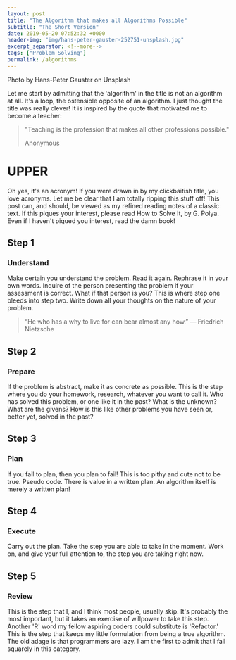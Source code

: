 ```yaml
---
layout: post
title: "The Algorithm that makes all Algorithms Possible"
subtitle: "The Short Version"
date: 2019-05-20 07:52:32 +0000
header-img: "img/hans-peter-gauster-252751-unsplash.jpg"
excerpt_separator: <!--more-->
tags: ["Problem Solving"]
permalink: /algorithms
---
```


Photo by Hans-Peter Gauster on Unsplash

Let me start by admitting that the 'algorithm' in the title is not an algorithm at all. <!--more-->It's a loop, the ostensible opposite of an algorithm. I just thought the title was really clever! It is inspired by the quote that motivated me to become a teacher:

> "Teaching is the profession that makes all other professions possible."
>
> Anonymous

# UPPER 

Oh yes, it's an acronym! If you were drawn in by my clickbaitish title, you love acronyms. Let me be clear that I am totally ripping this stuff off! This post can, and should, be viewed as my refined reading notes of a classic text. If this piques your interest, please read How to Solve It, by G. Polya. Even if I haven't piqued you interest, read the damn book!

## Step 1

### Understand

Make certain you understand the problem. Read it again. Rephrase it in your own words. Inquire of the person presenting the problem if your assessment is correct. What if that person is you? This is where step one bleeds into step two. Write down all your thoughts on the nature of your problem.

> “He who has a why to live for can bear almost any how.”
> ― Friedrich Nietzsche

## Step 2

### Prepare

If the problem is abstract, make it as concrete as possible. This is the step where you do your homework, research, whatever you want to call it. Who has solved this problem, or one like it in the past? What is the unknown? What are the givens? How is this like other problems you have seen or, better yet, solved in the past?

## Step 3

### Plan

If you fail to plan, then you plan to fail! This is too pithy and cute not to be true. Pseudo code. There is value in a written plan. An algorithm itself is merely a written plan!

## Step 4

### Execute

Carry out the plan. Take the step you are able to take in the moment. Work on, and give your full attention to, the step you are taking right now.

## Step 5

### Review

This is the step that I, and I think most people, usually skip. It's probably the most important, but it takes an exercise of willpower to take this step. Another 'R' word my fellow aspiring coders could substitute is 'Refactor.' This is the step that keeps my little formulation from being a true algorithm. The old adage is that programmers are lazy. I am the first to admit that I fall squarely in this category.
